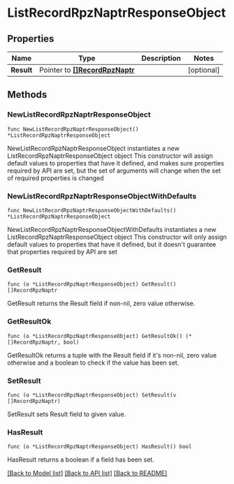 # ListRecordRpzNaptrResponseObject

## Properties

Name | Type | Description | Notes
------------ | ------------- | ------------- | -------------
**Result** | Pointer to [**[]RecordRpzNaptr**](RecordRpzNaptr.md) |  | [optional] 

## Methods

### NewListRecordRpzNaptrResponseObject

`func NewListRecordRpzNaptrResponseObject() *ListRecordRpzNaptrResponseObject`

NewListRecordRpzNaptrResponseObject instantiates a new ListRecordRpzNaptrResponseObject object
This constructor will assign default values to properties that have it defined,
and makes sure properties required by API are set, but the set of arguments
will change when the set of required properties is changed

### NewListRecordRpzNaptrResponseObjectWithDefaults

`func NewListRecordRpzNaptrResponseObjectWithDefaults() *ListRecordRpzNaptrResponseObject`

NewListRecordRpzNaptrResponseObjectWithDefaults instantiates a new ListRecordRpzNaptrResponseObject object
This constructor will only assign default values to properties that have it defined,
but it doesn't guarantee that properties required by API are set

### GetResult

`func (o *ListRecordRpzNaptrResponseObject) GetResult() []RecordRpzNaptr`

GetResult returns the Result field if non-nil, zero value otherwise.

### GetResultOk

`func (o *ListRecordRpzNaptrResponseObject) GetResultOk() (*[]RecordRpzNaptr, bool)`

GetResultOk returns a tuple with the Result field if it's non-nil, zero value otherwise
and a boolean to check if the value has been set.

### SetResult

`func (o *ListRecordRpzNaptrResponseObject) SetResult(v []RecordRpzNaptr)`

SetResult sets Result field to given value.

### HasResult

`func (o *ListRecordRpzNaptrResponseObject) HasResult() bool`

HasResult returns a boolean if a field has been set.


[[Back to Model list]](../README.md#documentation-for-models) [[Back to API list]](../README.md#documentation-for-api-endpoints) [[Back to README]](../README.md)



